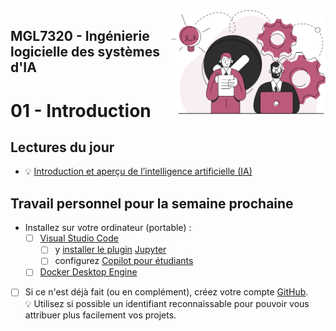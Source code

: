 <img style="float: right;" src="../../images/component_engineering.svg" alt="EngineeringAISystems" width="250"/>

## MGL7320 - Ingénierie logicielle des systèmes d'IA
# 01 - Introduction

## Lectures du jour
- :bulb: [Introduction et aperçu de l’intelligence artificielle (IA)](./01_introduction.pdf)

## Travail personnel pour la semaine prochaine
- Installez sur votre ordinateur (portable) :
  - [ ] [Visual Studio Code](https://code.visualstudio.com)
      - [ ] y [installer le plugin](https://code.visualstudio.com/docs/editor/extension-marketplace) [Jupyter](https://code.visualstudio.com/docs/datascience/jupyter-notebooks) 
    - [ ] configurez [Copilot pour étudiants](https://adoption.microsoft.com/fr-fr/copilot-resources-for-education/)
  - [ ] [Docker Desktop Engine](https://docs.docker.com/engine/install/)
- [ ] Si ce n'est déjà fait (ou en complément), créez votre compte [GitHub](https://github.com). <br>
:bulb: Utilisez si possible un identifiant reconnaissable pour pouvoir vous attribuer plus facilement vos projets.